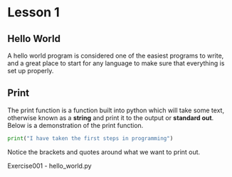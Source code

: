 # Lesson 1

## Hello World

A hello world program is considered one of the easiest programs to write, and a
great place to start for any language to make sure that everything is set up
properly.

## Print

The print function is a function built into python which will take some text,
otherwise known as a **string** and print it to the output or **standard out**.
Below is a demonstration of the print function.

```python
print("I have taken the first steps in programming")
```

Notice the brackets and quotes around what we want to print out.

Exercise001 - hello_world.py